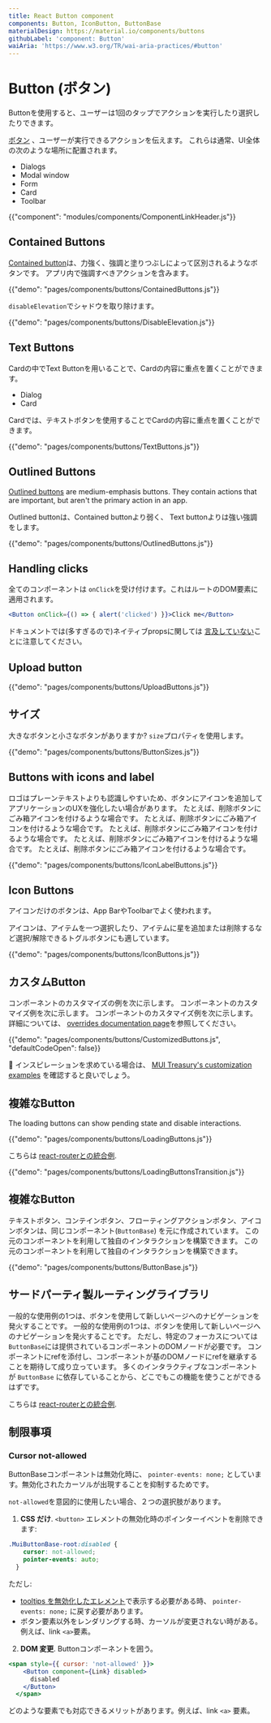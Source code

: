 ```yaml
---
title: React Button component
components: Button, IconButton, ButtonBase
materialDesign: https://material.io/components/buttons
githubLabel: 'component: Button'
waiAria: 'https://www.w3.org/TR/wai-aria-practices/#button'
---
```


# Button (ボタン)

<p class="description">Buttonを使用すると、ユーザーは1回のタップでアクションを実行したり選択したりできます。</p>

[ボタン](https://material.io/design/components/buttons.html) 、ユーザーが実行できるアクションを伝えます。 これらは通常、UI全体の次のような場所に配置されます。

- Dialogs
- Modal window
- Form
- Card
- Toolbar

{{"component": "modules/components/ComponentLinkHeader.js"}}

## Contained Buttons

[Contained button](https://material.io/design/components/buttons.html#contained-button)は、力強く、強調と塗りつぶしによって区別されるようなボタンです。 アプリ内で強調すべきアクションを含みます。

{{"demo": "pages/components/buttons/ContainedButtons.js"}}

`disableElevation`でシャドウを取り除けます。

{{"demo": "pages/components/buttons/DisableElevation.js"}}

## Text Buttons

Cardの中でText Buttonを用いることで、Cardの内容に重点を置くことができます。

- Dialog
- Card

Cardでは、テキストボタンを使用することでCardの内容に重点を置くことができます。

{{"demo": "pages/components/buttons/TextButtons.js"}}

## Outlined Buttons

[Outlined buttons](https://material.io/design/components/buttons.html#outlined-button) are medium-emphasis buttons. They contain actions that are important, but aren't the primary action in an app.

Outlined buttonは、Contained buttonより弱く、 Text buttonよりは強い強調をします。

{{"demo": "pages/components/buttons/OutlinedButtons.js"}}

## Handling clicks

全てのコンポーネントは `onClick`を受け付けます。これはルートのDOM要素に適用されます。

```jsx
<Button onClick={() => { alert('clicked') }}>Click me</Button>
```

ドキュメントでは(多すぎるので)ネイティブpropsに関しては [言及していない](/guides/api/#native-properties)ことに注意してください。

## Upload button

{{"demo": "pages/components/buttons/UploadButtons.js"}}

## サイズ

大きなボタンと小さなボタンがありますか? `size`プロパティを使用します。

{{"demo": "pages/components/buttons/ButtonSizes.js"}}

## Buttons with icons and label

ロゴはプレーンテキストよりも認識しやすいため、ボタンにアイコンを追加してアプリケーションのUXを強化したい場合があります。 たとえば、削除ボタンにごみ箱アイコンを付けるような場合です。 たとえば、削除ボタンにごみ箱アイコンを付けるような場合です。 たとえば、削除ボタンにごみ箱アイコンを付けるような場合です。 たとえば、削除ボタンにごみ箱アイコンを付けるような場合です。 たとえば、削除ボタンにごみ箱アイコンを付けるような場合です。

{{"demo": "pages/components/buttons/IconLabelButtons.js"}}

## Icon Buttons

アイコンだけのボタンは、App BarやToolbarでよく使われます。

アイコンは、アイテムを一つ選択したり、アイテムに星を追加または削除するなど選択/解除できるトグルボタンにも適しています。

{{"demo": "pages/components/buttons/IconButtons.js"}}

## カスタムButton

コンポーネントのカスタマイズの例を次に示します。 コンポーネントのカスタマイズ例を次に示します。 コンポーネントのカスタマイズ例を次に示します。 詳細については、 [overrides documentation page](/customization/how-to-customize/)を参照してください。

{{"demo": "pages/components/buttons/CustomizedButtons.js", "defaultCodeOpen": false}}

🎨 インスピレーションを求めている場合は、 [MUI Treasury's customization examples](https://mui-treasury.com/styles/button) を確認すると良いでしょう。

## 複雑なButton

The loading buttons can show pending state and disable interactions.

{{"demo": "pages/components/buttons/LoadingButtons.js"}}

こちらは [react-routerとの統合例](/guides/composition/#button).

{{"demo": "pages/components/buttons/LoadingButtonsTransition.js"}}

## 複雑なButton

テキストボタン、コンテインボタン、フローティングアクションボタン、アイコンボタンは、同じコンポーネント(`ButtonBase`) を元に作成されています。 この元のコンポーネントを利用して独自のインタラクションを構築できます。 この元のコンポーネントを利用して独自のインタラクションを構築できます。

{{"demo": "pages/components/buttons/ButtonBase.js"}}

## サードパーティ製ルーティングライブラリ

一般的な使用例の1つは、ボタンを使用して新しいページへのナビゲーションを発火することです。 一般的な使用例の1つは、ボタンを使用して新しいページへのナビゲーションを発火することです。 ただし、特定のフォーカスについては` ButtonBase `には提供されているコンポーネントのDOMノードが必要です。 コンポーネントにrefを添付し、コンポーネントが基のDOMノードにrefを継承することを期待して成り立っています。 多くのインタラクティブなコンポーネントが `ButtonBase` に依存していることから、どこでもこの機能を使うことができるはずです。

こちらは [react-routerとの統合例](/guides/composition/#button).

## 制限事項

### Cursor not-allowed

ButtonBaseコンポーネントは無効化時に、 `pointer-events: none;` としています。無効化されたカーソルが出現することを抑制するためです。

`not-allowed`を意図的に使用したい場合、２つの選択肢があります。

1. **CSS だけ**. `<button>` エレメントの無効化時のポインターイベントを削除できます:

```css
.MuiButtonBase-root:disabled {
    cursor: not-allowed;
    pointer-events: auto;
  }
```

ただし:

- [tooltips を無効化したエレメント](/components/tooltips/#disabled-elements)で表示する必要がある時、 `pointer-events: none;` に戻す必要があります。
- ボタン要素以外をレンダリングする時、カーソルが変更されない時がある。例えば、link `<a>`要素。

2. **DOM 変更**. Buttonコンポーネントを囲う。

```jsx
<span style={{ cursor: 'not-allowed' }}>
    <Button component={Link} disabled>
      disabled
    </Button>
  </span>
```

どのような要素でも対応できるメリットがあります。例えば、link `<a>` 要素。
